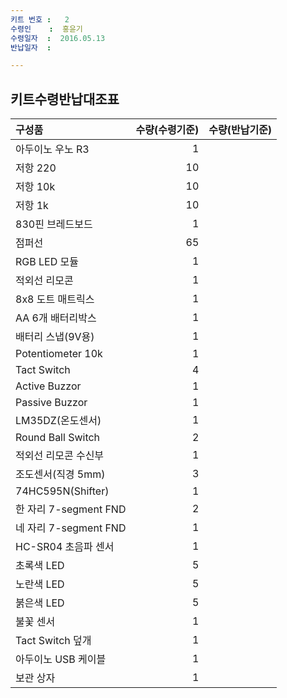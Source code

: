 ```yaml
---
키트 번호 :   2
수령인    :  홍윤기
수령일자  :  2016.05.13
반납일자  :  

---
```


<!--
공지사항:
키트 대여 기간은 수령일자로부터 같은 연도 12월 31일까지입니다. 
키트를 반납할 때는 수령시의 구성품과 반납시의 구성품의 개수가 동일해야 합니다.
부족한 수량 만큼은 수령인이 채우도록 하겠습니다.

수령인란에 이름을 적음으로서 수령인은 키트에 대한 전적인 권한을 갖는 동시에 
키트 파손에 대한 모든 책임은 스스로가 지겠음을 약속합니다.

키트는 집, 학교 어디든 휴대할 수 있습니다. 
다만 관리를 위해 타인의 손이 닿지 않는 곳에 보관하는 것을 권고합니다.
-->

## 키트수령반납대조표

| 구성품               | 수량(수령기준) | 수량(반납기준) |
| :---                 |           ---: |           ---: |
| 아두이노 우노 R3     | 1              |                |
| 저항 220             | 10             |                |
| 저항 10k             | 10             |                |
| 저항 1k              | 10             |                |
| 830핀 브레드보드     | 1              |                |
| 점퍼선               | 65             |                |
| RGB LED 모듈         | 1              |                |
| 적외선 리모콘        | 1              |                |
| 8x8 도트 매트릭스    | 1              |                |
| AA 6개 배터리박스    | 1              |                |
| 배터리 스냅(9V용)    | 1              |                |
| Potentiometer 10k    | 1              |                |
| Tact Switch          | 4              |                |
| Active Buzzor        | 1              |                |
| Passive Buzzor       | 1              |                |
| LM35DZ(온도센서)     | 1              |                |
| Round Ball Switch    | 2              |                |
| 적외선 리모콘 수신부 | 1              |                |
| 조도센서(직경 5mm)   | 3              |                |
| 74HC595N(Shifter)    | 1              |                |
| 한 자리 7-segment FND| 2              |                |
| 네 자리 7-segment FND| 1              |                |
| HC-SR04 초음파 센서  | 1              |                |
| 초록색 LED           | 5              |                |
| 노란색 LED           | 5              |                |
| 붉은색 LED           | 5              |                |
| 불꽃 센서            | 1              |                |
| Tact Switch 덮개     | 1              |                |
| 아두이노 USB 케이블  | 1              |                |
| 보관 상자            | 1              |                |
